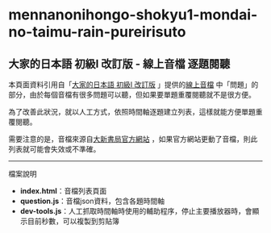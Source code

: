 # mennanonihongo-shokyu1-mondai-no-taimu-rain-pureirisuto
## 大家的日本語 初級I 改訂版 - 線上音檔 逐題閱聽

本頁面資料引用自「[大家的日本語 初級I 改訂版](https://www.dahhsin.com.tw/bookIntro.php?lv01_type=minna-text-book&prd_id=A151) 」提供的[線上音檔](https://www.dahhsin.com.tw/bookIntro_vw01.php?vw01_type=voice&prod_serialid=P1603100001f8ee) 中「問題」的部分，由於每個音檔有很多問題可以聽，但如果要單題重覆閱聽就不是很方便。

為了改善此狀況，就以人工方式，依照時間軸逐題建立列表，這樣就能方便單題重覆閱聽。

需要注意的是，音檔來源自[大新書局官方網站](https://www.dahhsin.com.tw/) ，如果官方網站更動了音檔，則此列表就可能會失效或不準確。

----

檔案說明
- **index.html**：音檔列表頁面
- **question.js**：音檔json資料，包含各題時間軸
- **dev-tools.js**：人工抓取時間軸時使用的輔助程序，停止主要播放器時，會顯示目前秒數，可以複製到剪貼簿
